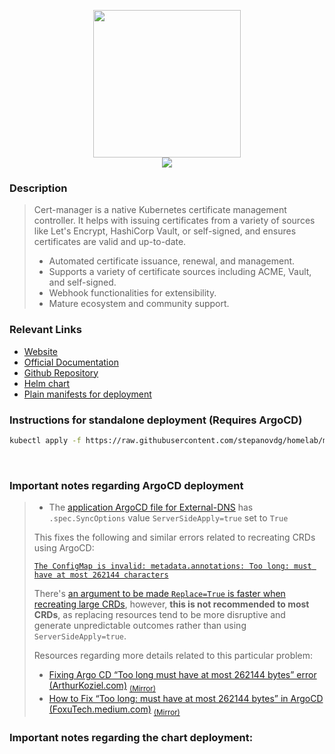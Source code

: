 
<p align="center">
  <img width="236" height="236" src="https://raw.githubusercontent.com/stepanovdg/homelab/main/docs/assets/logos/certmanager.svg" />
  <br />
  <img src="https://img.shields.io/github/v/release/kubernetes-sigs/external-dns?label=Latest%20Version&logo=github&style=for-the-badge" />
</p>

### Description

> Cert-manager is a native Kubernetes certificate management controller. It helps with issuing certificates from a variety of sources like Let's Encrypt, HashiCorp Vault, or self-signed, and ensures certificates are valid and up-to-date.
>
> - Automated certificate issuance, renewal, and management.
> - Supports a variety of certificate sources including ACME, Vault, and self-signed.
> - Webhook functionalities for extensibility.
> - Mature ecosystem and community support.


### Relevant Links

- [Website][website-uri]
- [Official Documentation][docs-uri]
- [Github Repository][repo-uri]
- [Helm chart][helm-uri]
- [Plain manifests for deployment][manifests-uri]

### Instructions for standalone deployment (**Requires ArgoCD**)

```bash
kubectl apply -f https://raw.githubusercontent.com/stepanovdg/homelab/main/apps/argocd/base/networking/cert-manager.yaml -n argocd
```

&nbsp;

### Important notes regarding ArgoCD deployment

> - The [application ArgoCD file for External-DNS][argocd-file] has `.spec.SyncOptions` value `ServerSideApply=true` set to `True`
>
> This fixes the following and similar errors related to recreating CRDs using ArgoCD:
>
> [`The ConfigMap is invalid: metadata.annotations: Too long: must have at most 262144 characters`][original-github-crd-issue]
>
> There's [an argument to be made `Replace=True` is faster when recreating large CRDs][github-discussion-crd-size], however, **this is not recommended to most CRDs**, as replacing resources tend to be more disruptive and generate unpredictable outcomes rather than using `ServerSideApply=true`.
>
> Resources regarding more details related to this particular problem:
>
> - [Fixing Argo CD “Too long must have at most 262144 bytes” error (ArthurKoziel.com)][tracking-error-explain-2] <sub>[(Mirror)][mirror-explain-2]</sub>
> - [How to Fix “Too long: must have at most 262144 bytes” in ArgoCD (FoxuTech.medium.com)][tracking-error-explain] <sub>[(Mirror)][mirror-explain-1]</sub>

### Important notes regarding the chart deployment:

<!-- markdown-link-check-enable -->
[repo-uri]: https://github.com/cert-manager/cert-manager
[website-uri]: https://cert-manager.io/
[docs-uri]: https://cert-manager.io/docs/
[helm-uri]: https://github.com/cert-manager/cert-manager/tree/master/deploy/charts/cert-manager
[manifests-uri]: https://github.com/cert-manager/cert-manager/tree/master/deploy/manifests
[argocd-file]: https://github.com/stepanovdg/homelab/blob/main/apps/argocd/base/networking/external-dns/cloudflare.yaml
[tracking-error-explain]: https://foxutech.medium.com/how-to-fix-too-long-must-have-at-most-262144-bytes-in-argocd-2a00cddbbe99
[tracking-error-explain-2]: https://www.arthurkoziel.com/fixing-argocd-crd-too-long-error/
[original-github-crd-issue]: https://github.com/argoproj/argo-cd/issues/820
[github-discussion-crd-size]: https://github.com/argoproj/argo-cd/issues/820#issuecomment-1371198413
<!-- markdown-link-check-disable -->
[mirror-explain-1]: https://web.archive.org/web/20230921184332/https://foxutech.medium.com/how-to-fix-too-long-must-have-at-most-262144-bytes-in-argocd-2a00cddbbe99
[mirror-explain-2]: https://web.archive.org/web/20230921184359/https://www.arthurkoziel.com/fixing-argocd-crd-too-long-error/
<!-- markdown-link-check-enable -->
